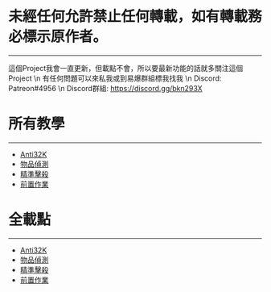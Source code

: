 # 未經任何允許禁止任何轉載，如有轉載務必標示原作者。
***
這個Project我會一直更新，但載點不會，所以要最新功能的話就多關注這個Project
\n 有任何問題可以來私我或到易爆群組標我找我
\n Discord: Patreon#4956
\n Discord群組: https://discord.gg/bkn293X

# 所有教學
***
* [Anti32K](https://youtu.be/mqV1nwAlfHY)
* [物品偵測](https://youtu.be/5kSUHpDZj2s)
* [精準擊殺](https://youtu.be/QrQrtezvaGU)
* [前置作業](https://youtu.be/zTs7hSTXCHA)

# 全載點
***
* [Anti32K](https://www.mediafire.com/file/0dsbvox2lw9n0vo/anti32k.mcpack/file)
* [物品偵測](https://www.mediafire.com/file/a7jqcol2tv824cc/SpawnItem.mcpack/file)
* [精準擊殺](https://www.mediafire.com/file/fqur8yp9omm76kc/KD.mcpack/file)
* [前置作業](https://www.mediafire.com/file/4q3593akakt30rs/Addon.mcpack/file)
